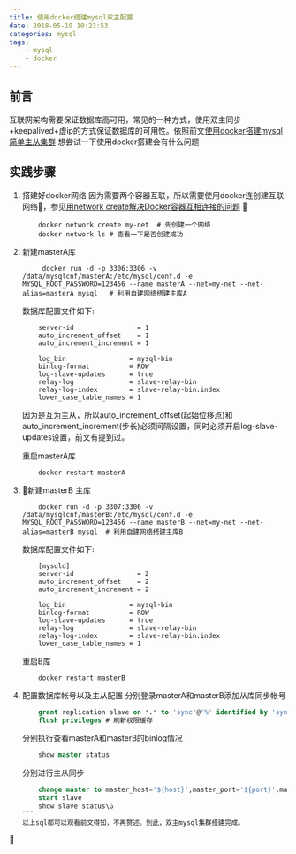 ```yaml
---
title: 使用docker搭建mysql双主配置
date: 2018-05-10 10:23:53
categories: mysql
tags:
    - mysql
    - docker
---
```

## 前言

互联网架构需要保证数据库高可用，常见的一种方式，使用双主同步+keepalived+虚ip的方式保证数据库的可用性。依照前文[使用docker搭建mysql简单主从集群](https://fibbery.me/2018/05/09/%E4%BD%BF%E7%94%A8docker%E6%90%AD%E5%BB%BAmysql%E7%AE%80%E5%8D%95%E4%B8%BB%E4%BB%8E%E9%9B%86%E7%BE%A4/) 想尝试一下使用docker搭建会有什么问题

## 实践步骤

1. 搭建好docker网络
    因为需要两个容器互联，所以需要使用docker连创建互联网络，参见[用network create解决Docker容器互相连接的问题](http://www.up4dev.com/2016/10/09/docker-network-create/)
    
    ```shell
        docker network create my-net  # 先创建一个网络
        docker network ls # 查看一下是否创建成功
    ```

2. 新建masterA库

    ```shell
         docker run -d -p 3306:3306 -v /data/mysqlcnf/masterA:/etc/mysql/conf.d -e MYSQL_ROOT_PASSWORD=123456 --name masterA --net=my-net --net-alias=masterA mysql   # 利用自建网络搭建主库A
    ```

    数据库配置文件如下:

    ```shell
        server-id                = 1
        auto_increment_offset    = 1
        auto_increment_increment = 1

        log_bin                = mysql-bin
        binlog-format          = ROW
        log-slave-updates      = true
        relay-log              = slave-relay-bin
        relay-log-index        = slave-relay-bin.index
        lower_case_table_names = 1
    ```

    因为是互为主从，所以auto_increment_offset(起始位移点)和auto_increment_increment(步长)必须间隔设置，同时必须开启log-slave-updates设置，前文有提到过。

    重启masterA库

    ```shell
        docker restart masterA
    ```
3. 新建masterB 主库

    ```shell
        docker run -d -p 3307:3306 -v /data/mysqlcnf/masterB:/etc/mysql/conf.d -e MYSQL_ROOT_PASSWORD=123456 --name masterB --net=my-net --net-alias=masterB mysql  # 利用自建网络搭建主库B
    ```

    数据库配置文件如下:

    ```shell
        [mysqld]
        server-id                = 2
        auto_increment_offset    = 2
        auto_increment_increment = 2

        log_bin                = mysql-bin
        binlog-format          = ROW
        log-slave-updates      = true
        relay-log              = slave-relay-bin
        relay-log-index        = slave-relay-bin.index
        lower_case_table_names = 1
    ```

    重启B库

    ```shell
        docker restart masterB
    ```

4. 配置数据库帐号以及主从配置
    分别登录masterA和masterB添加从库同步帐号

    ```sql
        grant replication slave on *.* to 'sync'@'%' identified by 'sync'  # 新建同步帐号
        flush privileges # 刷新权限缓存
    ```

    分别执行查看masterA和masterB的binlog情况

    ```sql
        show master status
    ```

    分别进行主从同步
    ```sql
        change master to master_host='${host}',master_port='${port}',master_user= '${master_user}' ,master_password='${master_password}',master_log_file='${master_log_file}',master_log_pos='${master_log_pos}'
        start slave
        show slave status\G
    ```　
    以上sql都可以观看前文得知，不再赘述。到此，双主mysql集群搭建完成。

